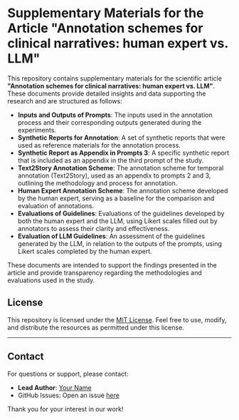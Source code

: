 # Supplementary Materials for the Article "Annotation schemes for clinical narratives: human expert vs. LLM"

This repository contains supplementary materials for the scientific article **"Annotation schemes for clinical narratives: human expert vs. LLM"**. These documents provide detailed insights and data supporting the research and are structured as follows:

- **Inputs and Outputs of Prompts**: The inputs used in the annotation process and their corresponding outputs generated during the experiments.
- **Synthetic Reports for Annotation**: A set of synthetic reports that were used as reference materials for the annotation process.
- **Synthetic Report as Appendix in Prompts 3**: A specific synthetic report that is included as an appendix in the third prompt of the study.
- **Text2Story Annotation Scheme**: The annotation scheme for temporal annotation (Text2Story), used as an appendix to prompts 2 and 3, outlining the methodology and process for annotation.
- **Human Expert Annotation Scheme**: The annotation scheme developed by the human expert, serving as a baseline for the comparison and evaluation of annotations.
- **Evaluations of Guidelines**: Evaluations of the guidelines developed by both the human expert and the LLM, using Likert scales filled out by annotators to assess their clarity and effectiveness.
- **Evaluation of LLM Guidelines**: An assessment of the guidelines generated by the LLM, in relation to the outputs of the prompts, using Likert scales completed by the human expert.

These documents are intended to support the findings presented in the article and provide transparency regarding the methodologies and evaluations used in the study.


## License

This repository is licensed under the [MIT License](LICENSE). Feel free to use, modify, and distribute the resources as permitted under this license.

---

## Contact

For questions or support, please contact:
- **Lead Author**: [Your Name](mailto:your.email@example.com)
- GitHub Issues: Open an issue [here](https://github.com/yourusername/medical-annotation-support-files/issues)

Thank you for your interest in our work!
